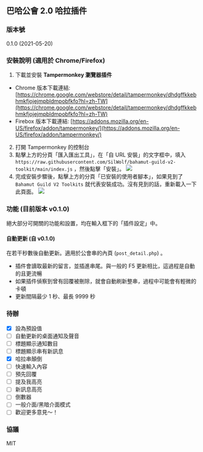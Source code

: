 ## 巴哈公會 2.0 哈拉插件

### 版本號

0.1.0 (2021-05-20)

### 安裝說明 (適用於 Chrome/Firefox)

1. 下載並安裝 **Tampermonkey 瀏覽器插件**

- Chrome 版本下載連結: [https://chrome.google.com/webstore/detail/tampermonkey/dhdgffkkebhmkfjojejmpbldmpobfkfo?hl=zh-TW](https://chrome.google.com/webstore/detail/tampermonkey/dhdgffkkebhmkfjojejmpbldmpobfkfo?hl=zh-TW)
- Firebox 版本下載連結: [https://addons.mozilla.org/en-US/firefox/addon/tampermonkey/](https://addons.mozilla.org/en-US/firefox/addon/tampermonkey/)

2. 打開 Tampermonkey 的控制台
3. 點擊上方的分頁「匯入匯出工具」，在「自 URL 安裝」的文字框中，填入 `https://raw.githubusercontent.com/SilWolf/bahamut-guild-v2-toolkit/main/index.js` ，然後點擊「安裝」。
   ![](https://i.imgur.com/GXLzzkp.png)
4. 完成安裝步驟後，點擊上方的分頁「已安裝的使用者腳本」，如果見到了 `Bahamut Guild V2 Toolkits` 就代表安裝成功。沒有見到的話，重新載入一下此頁面。
   ![](https://i.imgur.com/LP5dQid.png)

### 功能 (目前版本 v0.1.0)

絕大部分可開關的功能和設置，均在輸入框下的「插件設定」中。

#### 自動更新 (自 v0.1.0)

在若干秒數後自動更新。適用於公會串的內頁 (`post_detail.php`) 。

- 插件會讀取最新的留言，並插進串尾。與一般的 F5 更新相比，這過程是自動的且更流暢
- 如果插件偵察到曾有回覆被刪除，就會自動刷新整串，過程中可能會有輕微的卡頓
- 更新間隔最少 1 秒、最長 9999 秒

### 待辦

- [x] 設為預設值
- [ ] 自動更新的桌面通知及聲音
- [ ] 標題顯示通知數目
- [ ] 標題顯示串有新訊息
- [x] 哈拉串顛倒
- [ ] 快速輸入內容
- [ ] 預先回覆
- [ ] 提及我高亮
- [ ] 新訊息高亮
- [ ] 倒數器
- [ ] 一般介面/黑暗介面模式
- [ ] 歡迎更多意見～！

### 協議

MIT
